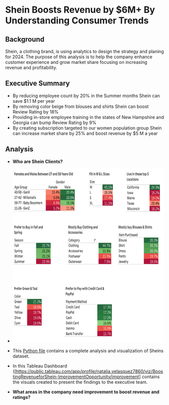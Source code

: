 # Shein Boosts Revenue by $6M+ By Understanding Consumer Trends

## Background

Shein, a clothing brand, is using analytics to design the strategy and planing for 2024.  The purpose of this analysis is to help the company enhance customer experience and grow market share focusing on increasing revenue and profitability.

## Executive Summary

* By reducing employee count by 20% in the Summer months Shein can save $1.1 M per year
* By removing color beige from blouses and shirts Shein can boost Review Rating by 18%
* Providing in-store employee training in the states of New Hampshire and Georgia can bump Review Rating by 9%
* By creating subscription targeted to our women population group Shein can increase market share by 25% and boost revenue by $5 M a year

## Analysis

* **Who are Shein Clients?**


* <img src= "https://github.com/NataliaVelasquez18/boosting_revenue_by_understanding_consumer_trends/blob/main/screenshots/clients2.png" width="650" height="550" />


* This [Python file](https://github.com/NataliaVelasquez18/boosting_revenue_by_understanding_consumer_trends/blob/main/Consumer_trends_EDA_and_Visualization.ipynb) contains a complete analysis and visualization of Sheins dataset.

* In this Tableau Dashboard ([https://public.tableau.com/app/profile/natalia.velasquez7860/viz/BoostingRevenueforShein-ImprovementOpportunity/improvement] contains the visuals created to present the findings to the executive team.

* **What areas in the company need improvement to boost revenue and ratings?**


